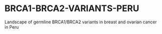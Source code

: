 # BRCA1-BRCA2-VARIANTS-PERU
Landscape of germline BRCA1/BRCA2 variants in breast and ovarian cancer in Peru
